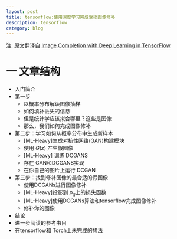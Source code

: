 ```yaml
---
layout: post
title: tensorflow:使用深度学习完成受损图像修补
description: tensorflow
category: blog
---
```


注: 原文翻译自 [Image Completion with Deep Learning in TensorFlow](https://bamos.github.io/2016/08/09/deep-completion/)

# 一 文章结构

+ 入门简介
+ 第一步
  + 以概率分布解读图像抽样
  + 如何填补丢失的信息
  + 但是统计学应该拟合哪里？这些是图像
  + 那么，我们如何完成图像修补
+ 第二步：学习如何从概率分布中生成新样本
  + [ML-Heavy]生成对抗性网络(GAN)构建模块
  + 使用 $G(z)$ 产生假图像
  + [ML-Heavy] 训练 DCGANS
  + 存在 GAN和DCGANS实现
  + 在你自己的图片上运行 DCGAN
+ 第三步：找到修补图像的最合适的假图像
  + 使用DCGANs进行图像修补
  + [ML-Heavy]投影到 $p_g$上的损失函数
  + [ML-Heavy]使用DCGANs算法和tensorflow完成图像修补
  + 修补你的图像
+ 结论
+ 进一步阅读的参考书目
+ 在tensorflow和 Torch上未完成的想法
